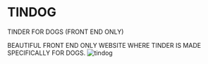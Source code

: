 # TINDOG
TINDER FOR DOGS (FRONT END ONLY)

BEAUTIFUL FRONT END ONLY WEBSITE WHERE TINDER IS MADE SPECIFICALLY FOR DOGS.
![tindog](https://user-images.githubusercontent.com/65080169/137087270-9b0b7383-ff45-4952-9e45-0f69394f7a43.jpg)
